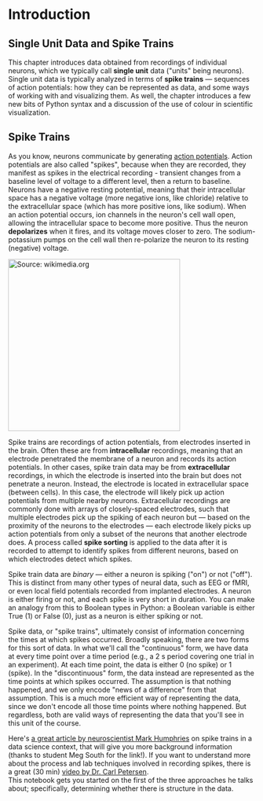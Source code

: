 # Introduction
## Single Unit Data and Spike Trains

This chapter introduces data obtained from recordings of individual neurons, which we typically call **single unit** data ("units" being neurons). Single unit data is typically analyzed in terms of **spike trains** — sequences of action potentials: how they can be represented as data, and some ways of working with and visualizing them. As well, the chapter introduces a few new bits of Python syntax and a discussion of the use of colour in scientific visualization. 

## Spike Trains

As you know, neurons communicate by generating [action potentials](https://en.wikipedia.org/wiki/Action_potential). Action potentials are also called "spikes", because when they are recorded, they manifest as spikes in the electrical recording - transient changes from a baseline level of voltage to a different level, then a return to baseline. Neurons have a negative resting potential, meaning that their intracellular space has a negative voltage (more negative ions, like chloride) relative to the extracellular space (which has more positive ions, like sodium). When an action potential occurs, ion channels in the neuron's cell wall open, allowing the intracellular space to become more positive. Thus the neuron **depolarizes** when it fires, and its voltage moves closer to zero. The sodium-potassium pumps on the cell wall then re-polarize the neuron to its resting (negative) voltage. 

<img src="https://upload.wikimedia.org/wikipedia/commons/thumb/4/4a/Action_potential.svg/1920px-Action_potential.svg.png" alt="Source: wikimedia.org" width=350px>

Spike trains are recordings of action potentials, from electrodes inserted in the brain. Often these are from **intracellular** recordings, meaning that an electrode penetrated the membrane of a neuron and records its action potentials. In other cases, spike train data may be from **extracellular** recordings, in which the electrode is inserted into the brain but does not penetrate a neuron. Instead, the electrode is located in extracellular space (between cells). In this case, the electrode will likely pick up action potentials from multiple nearby neurons. Extracellular recordings are commonly done with arrays of closely-spaced electrodes, such that multiple electrodes pick up the spiking of each neuron but — based on the proximity of the neurons to the electrodes — each electrode likely picks up action potentials from only a subset of the neurons that another electrode does. A process called **spike sorting** is applied to the data after it is recorded to attempt to identify spikes from different neurons, based on which electrodes detect which spikes. 

Spike train data are *binary* — either a neuron is spiking ("on") or not ("off"). This is distinct from many other types of neural data, such as EEG or fMRI, or even local field potentials recorded from implanted electrodes. A neuron is either firing or not, and each spike is very short in duration. You can make an analogy from this to Boolean types in Python: a Boolean variable is either True (1) or False (0), just as a neuron is either spiking or not. 

Spike data, or "spike trains", ultimately consist of information concerning the times at which spikes occurred. Broadly speaking, there are two forms for this sort of data. In what we'll call the "continuous" form, we have data at every time point over a time period (e.g., a 2 s period covering one trial in an experiment). At each time point, the data is either 0 (no spike) or 1 (spike). In the "discontinuous" form, the data instead are represented as the time points at which spikes occurred. The assumption is that nothing happened, and we only encode "news of a difference" from that assumption. This is a much more efficient way of representing the data, since we don't encode all those time points where nothing happened. But regardless, both are valid ways of representing the data that you'll see in this unit of the course. 

Here's [a great article by neuroscientist Mark Humphries](https://medium.com/the-spike/a-neural-data-science-how-and-why-d7e3969086f2) on spike trains in a data science context, that will give you more background information (thanks to student Meg South for the link!). If you want to understand more about the process and lab techniques involved in recording spikes, there is a great (30 min) [video by Dr. Carl Petersen](https://youtu.be/tInqGXWTD8I).  
This notebook gets you started on the first of the three approaches he talks about; specifically, determining whether there is structure in the data. 